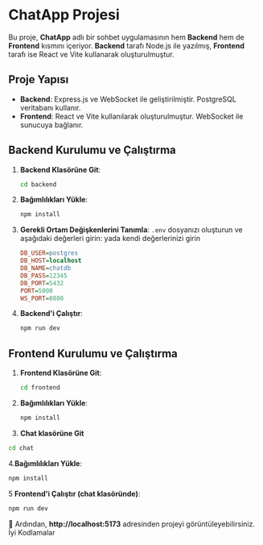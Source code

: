 # ChatApp Projesi

Bu proje, **ChatApp** adlı bir sohbet uygulamasının hem **Backend** hem de **Frontend** kısmını içeriyor. **Backend** tarafı Node.js ile yazılmış, **Frontend** tarafı ise React ve Vite kullanarak oluşturulmuştur.

## Proje Yapısı

- **Backend**: Express.js ve WebSocket ile geliştirilmiştir. PostgreSQL veritabanı kullanır.
- **Frontend**: React ve Vite kullanılarak oluşturulmuştur. WebSocket ile sunucuya bağlanır.

## Backend Kurulumu ve Çalıştırma

1. **Backend Klasörüne Git**:
   ```sh
   cd backend
   ```
2. **Bağımlılıkları Yükle**:
   ```sh
   npm install
   ```
4. **Gerekli Ortam Değişkenlerini Tanımla**:
   `.env` dosyanızı oluşturun ve aşağıdaki değerleri girin: yada kendi değerlerinizi girin
   ```ini
   DB_USER=postgres
   DB_HOST=localhost
   DB_NAME=chatdb
   DB_PASS=12345
   DB_PORT=5432
   PORT=5000
   WS_PORT=8080
   ```
5. **Backend'i Çalıştır**:
   ```sh
   npm run dev
   ```

## Frontend Kurulumu ve Çalıştırma

1. **Frontend Klasörüne Git**:
   ```sh
   cd frontend
   ```
2. **Bağımlılıkları Yükle**:
   ```sh
   npm install
   ```
 3.  **Chat klasörüne Git**
   ```sh
   cd chat
   ```
 4.**Bağımlılıkları Yükle**:
   ```sh
   npm install
   ```
   
5 **Frontend'i Çalıştır (chat klasöründe)**:
   ```sh
   npm run dev
   ```

🚀 Ardından, **http://localhost:5173** adresinden projeyi görüntüleyebilirsiniz. İyi Kodlamalar



